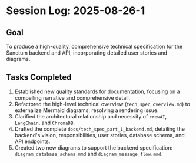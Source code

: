 # Session Log: 2025-08-26-1

## Goal
To produce a high-quality, comprehensive technical specification for the Sanctum backend and API, incorporating detailed user stories and diagrams.

## Tasks Completed
1.  Established new quality standards for documentation, focusing on a compelling narrative and comprehensive detail.
2.  Refactored the high-level technical overview (`tech_spec_overview.md`) to externalize Mermaid diagrams, resolving a rendering issue.
3.  Clarified the architectural relationship and necessity of `crewAI`, `LangChain`, and `ChromaDB`.
4.  Drafted the complete `docs/tech_spec_part_1_backend.md`, detailing the backend's vision, responsibilities, user stories, database schema, and API endpoints.
5.  Created two new diagrams to support the backend specification: `diagram_database_schema.mmd` and `diagram_message_flow.mmd`.
